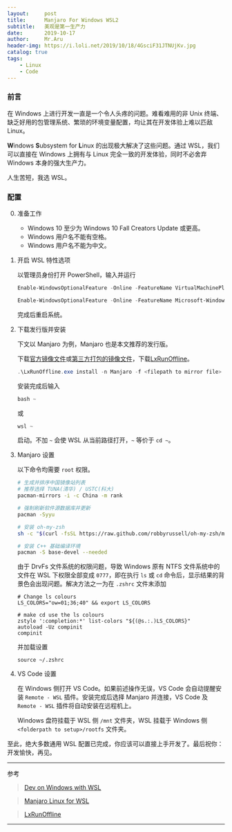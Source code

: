 ```yaml
---
layout:     post
title:      Manjaro For Windows WSL2
subtitle:   美观是第一生产力
date:       2019-10-17
author:     Mr.Aru
header-img: https://i.loli.net/2019/10/18/4GsciF31JTNUjKv.jpg
catalog: true
tags:
    - Linux
    - Code
---
```


### 前言

在 Windows 上进行开发一直是一个令人头疼的问题。难看难用的非 Unix 终端、缺乏好用的包管理系统、繁琐的环境变量配置，均让其在开发体验上难以匹敌 Linux。

**W**indows **S**ubsystem for **L**inux 的出现极大解决了这些问题。通过 WSL，我们可以直接在 Windows 上拥有与 Linux 完全一致的开发体验，同时不必舍弃 Windows 本身的强大生产力。

人生苦短，我选 WSL。

### 配置

0. 准备工作

    - Windows 10 至少为 Windows 10 Fall Creators Update 或更高。
    - Windows 用户名不能有空格。
    - Windows 用户名不能为中文。

1. 开启 WSL 特性选项

    以管理员身份打开 PowerShell，输入并运行

    ```powershell
    Enable-WindowsOptionalFeature -Online -FeatureName VirtualMachinePlatform
    ```
    ```powershell
    Enable-WindowsOptionalFeature -Online -FeatureName Microsoft-Windows-Subsystem-Linux
    ```

    完成后重启系统。

2. 下载发行版并安装

    下文以 Manjaro 为例，Manjaro 也是本文推荐的发行版。

    下载[官方镜像文件](https://manjaro.org/download/)或[第三方打包的镜像文件](https://github.com/riag/manjaro-linux-for-wsl#%E4%B8%8B%E8%BD%BD)，下载[LxRunOffline](https://github.com/DDoSolitary/LxRunOffline/releases)。

    ```powershell
    .\LxRunOffline.exe install -n Manjaro -f <filepath to mirror file> -d <folderpath to setup> -r root.x86_64
    ```

    安装完成后输入

    ```powershell
    bash ~
    ```

    或

    ```powershell
    wsl ~
    ```

    启动。不加 `~` 会使 WSL 从当前路径打开，`~` 等价于 `cd ~`。

3. Manjaro 设置

    以下命令均需要 `root` 权限。

    ```bash
    # 生成并排序中国镜像站列表
    # 推荐选择 TUNA(清华) / USTC(科大)
    pacman-mirrors -i -c China -m rank
    
    # 强制刷新软件源数据库并更新
    pacman -Syyu

    # 安装 oh-my-zsh
    sh -c "$(curl -fsSL https://raw.github.com/robbyrussell/oh-my-zsh/master/tools/install.sh)"

    # 安装 C++ 基础编译环境
    pacman -S base-devel --needed
    ```

    由于 DrvFs 文件系统的权限问题，导致 Windows 原有 NTFS 文件系统中的文件在 WSL 下权限全部变成 `0777`，即在执行 `ls` 或 `cd` 命令后，显示结果的背景色会出现问题。解决方法之一为在 `.zshrc` 文件末添加

    ```
    # Change ls colours
    LS_COLORS="ow=01;36;40" && export LS_COLORS
    
    # make cd use the ls colours
    zstyle ':completion:*' list-colors "${(@s.:.)LS_COLORS}"
    autoload -Uz compinit
    compinit
    ```

    并加载设置

    ```
    source ~/.zshrc
    ```

4. VS Code 设置

    在 Windows 侧打开 VS Code。如果前述操作无误，VS Code 会自动提醒安装 `Remote - WSL` 插件。安装完成后选择 Manjaro 并连接，VS Code 及 `Remote - WSL` 插件将自动安装在远程机上。

    Windows 盘符挂载于 WSL 侧 `/mnt` 文件夹，WSL 挂载于 Windows 侧 `<folderpath to setup>/rootfs` 文件夹。

至此，绝大多数通用 WSL 配置已完成，你应该可以直接上手开发了。最后祝你：开发愉快，再见。

---

参考

> [Dev on Windows with WSL](https://dowww.spencerwoo.com/)

> [Manjaro Linux for WSL](https://github.com/riag/manjaro-linux-for-wsl)

> [LxRunOffline](https://github.com/DDoSolitary/LxRunOffline)

---